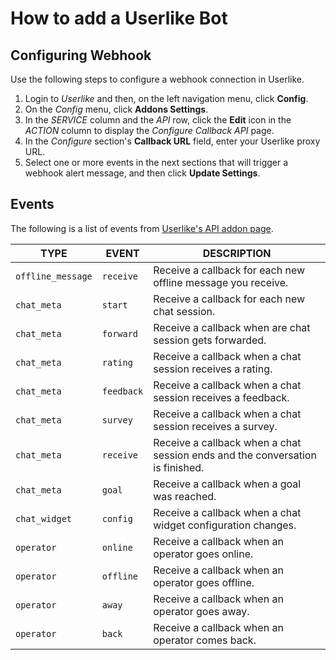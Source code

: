 How to add a Userlike Bot
=========================

## Configuring Webhook

Use the following steps to configure a webhook connection in Userlike.

1. Login to *Userlike* and then, on the left navigation menu, click **Config**.
2. On the *Config* menu, click **Addons Settings**.
3. In the *SERVICE* column and the *API* row, click the **Edit** icon in the *ACTION* column to display the *Configure Callback API* page.
4. In the *Configure* section's **Callback URL** field, enter your Userlike proxy URL.
5. Select one or more events in the next sections that will trigger a webhook alert message, and then click **Update Settings**.

## Events

The following is a list of events from [Userlike's API addon page](https://www.userlike.com/en/public/tutorial/addon/api).

| TYPE | EVENT | DESCRIPTION |
|------|-------|-------------|
| `offline_message` | `receive` | Receive a callback for each new offline message you receive. |
| `chat_meta` | `start` | Receive a callback for each new chat session. |
| `chat_meta` | `forward` | Receive a callback when are chat session gets forwarded. |
| `chat_meta` | `rating` | Receive a callback when a chat session receives a rating. |
| `chat_meta` | `feedback` | Receive a callback when a chat session receives a feedback. |
| `chat_meta` | `survey` | Receive a callback when a chat session receives a survey. |
| `chat_meta` | `receive` | Receive a callback when a chat session ends and the conversation is finished. |
| `chat_meta` | `goal` | Receive a callback when a goal was reached. |
| `chat_widget` | `config` | Receive a callback when a chat widget configuration changes. |
| `operator` | `online` | Receive a callback when an operator goes online. |
| `operator` | `offline` | Receive a callback when an operator goes offline. |
| `operator` | `away` | Receive a callback when an operator goes away. |
| `operator` | `back` | Receive a callback when an operator comes back. |
